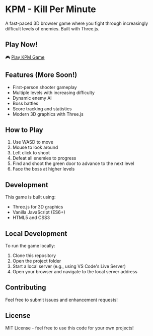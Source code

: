 # KPM - Kill Per Minute

A fast-paced 3D browser game where you fight through increasingly difficult levels of enemies. Built with Three.js.

## Play Now!

🎮 [Play KPM Game](https://snoblitz.github.io/KPM-Game/)

## Features (More Soon!)

- First-person shooter gameplay
- Multiple levels with increasing difficulty
- Dynamic enemy AI
- Boss battles
- Score tracking and statistics
- Modern 3D graphics with Three.js

## How to Play

1. Use WASD to move
2. Mouse to look around
3. Left click to shoot
4. Defeat all enemies to progress
5. Find and shoot the green door to advance to the next level
6. Face the boss at higher levels

## Development

This game is built using:
- Three.js for 3D graphics
- Vanilla JavaScript (ES6+)
- HTML5 and CSS3

## Local Development

To run the game locally:
1. Clone this repository
2. Open the project folder
3. Start a local server (e.g., using VS Code's Live Server)
4. Open your browser and navigate to the local server address

## Contributing

Feel free to submit issues and enhancement requests!

## License

MIT License - feel free to use this code for your own projects! 